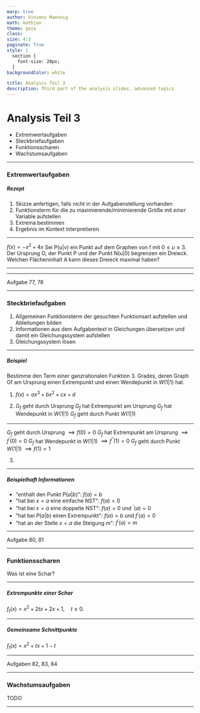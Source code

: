 ```yaml
---
marp: true
author: Vinzenz Maennig
math: mathjax
theme: gaia
class: 
size: 4:3
paginate: True
style: |
  section {
    font-size: 28px;
  }
backgroundColor: white

title: Analysis Teil 3
description: Third part of the analysis slides, advanced topics
---
```

# Analysis Teil 3
- Extremwertaufgaben
- Steckbriefaufgaben
- Funktionsscharen
- Wachstumsaufgaben

---
<!--header: Analysis | Extremwertaufgaben-->
<!--footer: Abiturma Abivorbereitungskurs | Fasching 2023 München | Vinzenz Männig-->
### Extremwertaufgaben
##### Rezept
1) Skizze anfertigen, falls nicht in der Aufgabenstellung vorhanden
2) Funktionsterm für die zu maximierende/minimierende Größe mit *einer* Variable aufstellen
3) Extrema bestimmen
4) Ergebnis im Kontext interpretieren

---
$f(x) = -x^2+4x$
Sei P(u|v) ein Punkt auf dem Graphen von f mit $0 \leq u\leq 3$. Der Ursprung O, der Punkt P und der Punkt N(u|0) begrenzen ein Dreieck. Welchen Flächeninhalt A kann dieses Dreieck maximal haben?

---

---
Aufgabe 77, 78

---
### Steckbriefaufgaben
1. Allgemeinen Funktionsterm der gesuchten Funktionsart aufstellen und Ableitungen bilden
2. Informationen aus dem Aufgabentext in Gleichungen übersetzen und damit
ein Gleichungssystem aufstellen
3. Gleichungssystem lösen

---
##### Beispiel
Bestimme den Term einer ganzrationalen Funktion 3. Grades, deren Graph Gf am Ursprung einen Extrempunkt und einen Wendepunkt in $W( 1 | 1 )$ hat.
1. $f(x) = ax^3 + bx^2 + cx + d$
&nbsp;
&nbsp;
&nbsp;

2. $G_f$ geht durch Ursprung
$G_f$ hat Extrempunkt am Ursprung
$G_f$ hat Wendepunkt in $W( 1 | 1 )$
$G_f$ geht durch Punkt $W( 1 | 1 )$

---
$G_f$ geht durch Ursprung $\implies f(0) = 0$
$G_f$ hat Extrempunkt am Ursprung $\implies f^\prime(0) = 0$
$G_f$ hat Wendepunkt in $W( 1 | 1 )$ $\implies f^{\prime \prime}(1) = 0$
$G_f$ geht durch Punkt $W( 1 | 1 )$ $\implies f(1) = 1$

3. 

---
##### Beispielhaft Informationen
- "enthält den Punkt $P(a|b)$": $f(a) = b$
- "hat bei $x = a$ eine einfache NST": $f(a) = 0$
- "hat bei $x = a$ eine doppelte NST": $f(a) = 0$ und $^\prime(a) = 0$
- "hat bei $P( a | b)$ einen Extrempunkt": $f(a) = b$ und $f^\prime(a) = 0$
- "hat an der Stelle $x = a$ die Steigung m": $f^\prime(a) = m$

---
Aufgabe 80, 81

---
### Funktionsscharen
Was ist eine Schar?

---
##### Extrempunkte einer Schar
$f_t (x) = x^2 + 2tx + 2x + 1, \quad t ≥ 0.$

---
##### Gemeinsame Schnittpunkte
$f_t (x) = x^2 + tx + 1 - t$

---
Aufgaben 82, 83, 84

---
### Wachstumsaufgaben
TODO

---